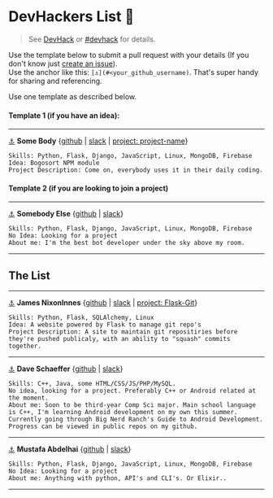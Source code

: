 # DevHackers List 🖖  
> See [DevHack](https://github.com/devolio-devchat/devhack) or [#devhack](https://devolio-devchat.slack.com/messages/devhack/details/) for details.  
  
Use the template below to submit a pull request with your details (If you don't know just [create an issue](https://github.com/devolio-devchat/devhackers/issues/new)).  
Use the anchor like this: `[⚓](#<your_github_username)`. That's super handy for sharing and referencing.  
  
Use one template as described below.  
#### Template 1 (if you have an idea):

---

[⚓](#ghusernamei) **Some Body** {[github](https://github.com/body) | [slack](https://devolio-devchat.slack.com/messages/@body) | [project: project-name](https://github.com/body/project)}  
```
Skills: Python, Flask, Django, JavaScript, Linux, MongoDB, Firebase
Idea: Bogosort NPM module
Project Description: Come on, everybody uses it in their daily coding.
```  
#### Template 2 (if you are looking to join a project)

---

[⚓](#ghusername) **Somebody Else** {[github](https://github.com/dude) | [slack](https://devolio-devchat.slack.com/messages/@nixoninnes)}  
```
Skills: Python, Flask, Django, JavaScript, Linux, MongoDB, Firebase
No Idea: Looking for a project
About me: I'm the best bot developer under the sky above my room. 
```  
---

## The List

---

[⚓](#nixoninnes) **James NixonInnes** {[github](https://github.com/nixoninnes) | [slack](https://devolio-devchat.slack.com/messages/@nixoninnes) | [project: Flask-Git](https://github.com/NixonInnes/Flask-Git)}  
```
Skills: Python, Flask, SQLAlchemy, Linux
Idea: A website powered by Flask to manage git repo's
Project Description: A site to maintain git repositiries before they're pushed publicaly, with an ability to "squash" commits together.
``` 
---

[⚓](#davidschaeffer2) **Dave Schaeffer** {[github](https://github.com/davidschaeffer2) | [slack](https://devolio-devchat.slack.com/messages/@dave)}
```
Skills: C++, Java, some HTML/CSS/JS/PHP/MySQL.
No idea, looking for a project. Preferably C++ or Android related at the moment.
About me: Soon to be third-year Comp Sci major. Main school language is C++, I'm learning Android development on my own this summer. Currently going through Big Nerd Ranch's Guide to Android Development. Progress can be viewed in public repos on my github.
```

---

[⚓](#abdelhai) **Mustafa Abdelhai** {[github](https://github.com/abdelhai) | [slack](https://devolio-devchat.slack.com/messages/@mustafa)}  
```
Skills: Python, Flask, Django, JavaScript, Linux, MongoDB, Firebase
No Idea: Looking for a project
About me: Anything with python, API's and CLI's. Or Elixir.. 
```  

---
